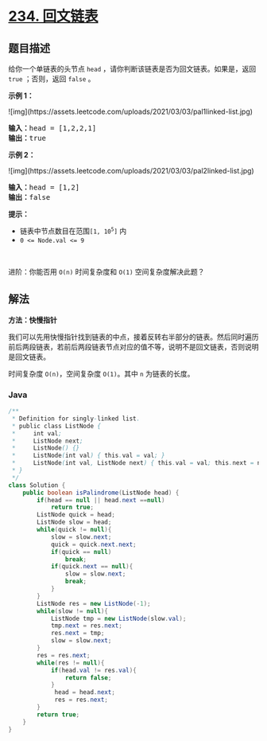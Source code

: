 # [234. 回文链表](https://leetcode.cn/problems/palindrome-linked-list)

## 题目描述

给你一个单链表的头节点 <code>head</code> ，请你判断该链表是否为回文链表。如果是，返回 <code>true</code> ；否则，返回 <code>false</code> 。



<p><strong>示例 1：</strong></p>
![img](https://assets.leetcode.com/uploads/2021/03/03/pal1linked-list.jpg)

<pre>
<strong>输入：</strong>head = [1,2,2,1]
<strong>输出：</strong>true
</pre>

<p><strong>示例 2：</strong></p>
![img](https://assets.leetcode.com/uploads/2021/03/03/pal2linked-list.jpg)
<pre>
<strong>输入：</strong>head = [1,2]
<strong>输出：</strong>false
</pre>


<p><strong>提示：</strong></p>

<ul>
	<li>链表中节点数目在范围<code>[1, 10<sup>5</sup>]</code> 内</li>
	<li><code>0 &lt;= Node.val &lt;= 9</code></li>
</ul>

<p>&nbsp;</p>

进阶：你能否用&nbsp;<code>O(n)</code> 时间复杂度和 <code>O(1)</code> 空间复杂度解决此题？

## 解法

**方法：快慢指针**

我们可以先用快慢指针找到链表的中点，接着反转右半部分的链表。然后同时遍历前后两段链表，若前后两段链表节点对应的值不等，说明不是回文链表，否则说明是回文链表。

时间复杂度 `O(n)`，空间复杂度 `O(1)`。其中 `n` 为链表的长度。

### **Java**

<!-- 这里可写当前语言的特殊实现逻辑 -->

```java
/**
 * Definition for singly-linked list.
 * public class ListNode {
 *     int val;
 *     ListNode next;
 *     ListNode() {}
 *     ListNode(int val) { this.val = val; }
 *     ListNode(int val, ListNode next) { this.val = val; this.next = next; }
 * }
 */
class Solution {
    public boolean isPalindrome(ListNode head) {
        if(head == null || head.next ==null)
            return true;
        ListNode quick = head;
        ListNode slow = head;
        while(quick != null){
            slow = slow.next;
            quick = quick.next.next;
            if(quick == null)
                break;
            if(quick.next == null){
                slow = slow.next;
                break;
            }
        }
        ListNode res = new ListNode(-1);
        while(slow != null){
            ListNode tmp = new ListNode(slow.val);
            tmp.next = res.next;
            res.next = tmp;
            slow = slow.next;
        }
        res = res.next;
        while(res != null){
            if(head.val != res.val){
                return false;
            }
             head = head.next;
             res = res.next;
        }
        return true;
    }
}
```

